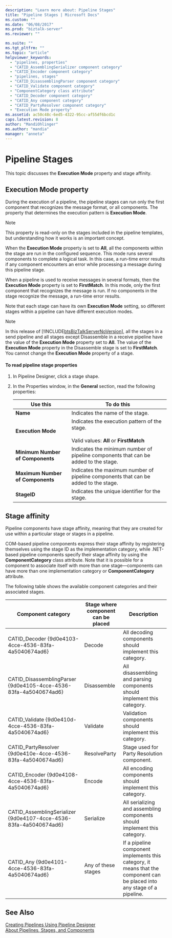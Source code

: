 ```yaml
---
description: "Learn more about: Pipeline Stages"
title: "Pipeline Stages | Microsoft Docs"
ms.custom: ""
ms.date: "06/08/2017"
ms.prod: "biztalk-server"
ms.reviewer: ""

ms.suite: ""
ms.tgt_pltfrm: ""
ms.topic: "article"
helpviewer_keywords: 
  - "pipelines, properties"
  - "CATID_AssemblingSerializer component category"
  - "CATID_Encoder component category"
  - "pipelines, stages"
  - "CATID_DisassemblingParser component category"
  - "CATID_Validate component category"
  - "ComponentCategory class attribute"
  - "CATID_Decoder component category"
  - "CATID_Any component category"
  - "CATID_PartyResolver component category"
  - "Execution Mode property"
ms.assetid: ac50c48c-6ed5-4322-95cc-af55df6bcd1c
caps.latest.revision: 8
author: "MandiOhlinger"
ms.author: "mandia"
manager: "anneta"
---
```

# Pipeline Stages
This topic discusses the **Execution Mode** property and stage affinity.  
  
## Execution Mode property  
 During the execution of a pipeline, the pipeline stages can run only the first component that recognizes the message format, or all components. The property that determines the execution pattern is **Execution Mode**.  
  
> [!NOTE]
>  This property is read-only on the stages included in the pipeline templates, but understanding how it works is an important concept.  
  
 When the **Execution Mode** property is set to **All**, all the components within the stage are run in the configured sequence. This mode runs several components to complete a logical task. In this case, a run-time error results if any component encounters an error while processing a message during this pipeline stage.  
  
 When a pipeline is used to receive messages in several formats, then the **Execution Mode** property is set to **FirstMatch**. In this mode, only the first component that recognizes the message is run. If no components in the stage recognize the message, a run-time error results.  
  
 Note that each stage can have its own **Execution Mode** setting, so different stages within a pipeline can have different execution modes.  
  
> [!NOTE]
>  In this release of [!INCLUDE[btsBizTalkServerNoVersion](../includes/btsbiztalkservernoversion-md.md)], all the stages in a send pipeline and all stages except Disassemble in a receive pipeline have the value of the **Execution Mode** property set to **All**. The value of the **Execution Mode** property in the Disassemble stage is set to **FirstMatch**. You cannot change the **Execution Mode** property of a stage.  
  
#### To read pipeline stage properties  
  
1.  In Pipeline Designer, click a stage shape.  
  
2.  In the Properties window, in the **General** section, read the following properties:  
  
    |Use this|To do this|  
    |--------------|----------------|  
    |**Name**|Indicates the name of the stage.|  
    |**Execution Mode**|Indicates the execution pattern of the stage.<br /><br /> Valid values: **All** or **FirstMatch**|  
    |**Minimum Number of Components**|Indicates the minimum number of pipeline components that can be added to the stage.|  
    |**Maximum Number of Components**|Indicates the maximum number of pipeline components that can be added to the stage.|  
    |**StageID**|Indicates the unique identifier for the stage.|  
  
## Stage affinity  
 Pipeline components have stage affinity, meaning that they are created for use within a particular stage or stages in a pipeline.  
  
 COM-based pipeline components express their stage affinity by registering themselves using the stage ID as the implementation category, while .NET-based pipeline components specify their stage affinity by using the **ComponentCategory** class attribute. Note that it is possible for a component to associate itself with more than one stage—components can have more than one implementation category or **ComponentCategory** attribute.  
  
 The following table shows the available component categories and their associated stages.  
  
|Component category|Stage where component can be placed|Description|  
|------------------------|-----------------------------------------|-----------------|  
|CATID_Decoder {9d0e4103-4cce-4536-83fa-4a5040674ad6}|Decode|All decoding components should implement this category.|  
|CATID_DisassemblingParser {9d0e4105-4cce-4536-83fa-4a5040674ad6}|Disassemble|All disassembling and parsing components should implement this category.|  
|CATID_Validate {9d0e410d-4cce-4536-83fa-4a5040674ad6}|Validate|Validation components should implement this category.|  
|CATID_PartyResolver {9d0e410e-4cce-4536-83fa-4a5040674ad6}|ResolveParty|Stage used for Party Resolution component.|  
|CATID_Encoder {9d0e4108-4cce-4536-83fa-4a5040674ad6}|Encode|All encoding components should implement this category.|  
|CATID_AssemblingSerializer {9d0e4107-4cce-4536-83fa-4a5040674ad6}|Serialize|All serializing and assembling components should implement this category.|  
|CATID_Any {9d0e4101-4cce-4536-83fa-4a5040674ad6}|Any of these stages|If a pipeline component implements this category, it means that the component can be placed into any stage of a pipeline.|  
  
## See Also  
 [Creating Pipelines Using Pipeline Designer](../core/creating-pipelines-using-pipeline-designer.md)   
 [About Pipelines, Stages, and Components](../core/about-pipelines-stages-and-components.md)
